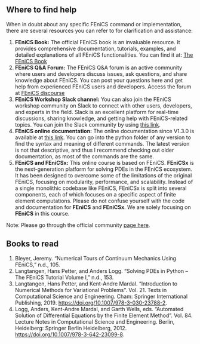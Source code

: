 ## Where to find help

When in doubt about any specific FEniCS command or implementation, there are several resources you can refer to for clarification and assistance:

1. **FEniCS Book:** The official FEniCS book is an invaluable resource. It provides comprehensive documentation, tutorials, examples, and detailed explanations of all FEniCS functionalities. You can find it at: [The FEniCS Book](https://fenicsproject.org/book/)
2. **FEniCS Q&A Forum:** The FEniCS Q&A forum is an active community where users and developers discuss issues, ask questions, and share knowledge about FEniCS. You can post your questions here and get help from experienced FEniCS users and developers. Access the forum at [FEniCS discourse](https://fenicsproject.discourse.group/)
3. **FEniCS Workshop Slack channel:** You can also join the FEniCS workshop community on Slack to connect with other users, developers, and experts in the field. Slack is an excellent platform for real-time discussions, sharing knowledge, and getting help with FEniCS-related topics. You can join the Slack community by using [this link](https://join.slack.com/t/fenicsworkshop/shared_invite/zt-1zqrdlvmr-LziJQ59NdEOBzn7YZf59hg). 
4. **FEniCS online documentation:** The online documentation since V1.3.0 is available at [this link](https://fenicsproject.org/olddocs/dolfin/). You can go into the python folder of any version to find the syntax and meaning of different commands. The latest version is not that descriptive, and thus I recommend checking out older documentation, as most of the commands are the same.
5. **FEniCS and FEniCSx:**  This online course is based on FEniCS. **FEniCSx** is the next-generation platform for solving PDEs in the FEniCS ecosystem. It has been designed to overcome some of the limitations of the original FEniCS, focusing on modularity, performance, and scalability. Instead of a single monolithic codebase like FEniCS, FEniCSx is split into several components, each of which focuses on a specific aspect of finite element computations. Please do not confuse yourself with the code and documentation for **FEniCS** and **FEniCSx**. We are solely focusing on **FEniCS** in this course. 

Note: Please go through the official community [page here](https://fenicsproject.org/community/).

## Books to read
1. Bleyer, Jeremy. “Numerical Tours of Continuum Mechanics Using FEniCS,” n.d., 105.
2. Langtangen, Hans Petter, and Anders Logg. “Solving PDEs in Python – The FEniCS Tutorial Volume I,” n.d., 153.
3. Langtangen, Hans Petter, and Kent-Andre Mardal. “Introduction to Numerical Methods for Variational Problems”. Vol. 21. Texts in Computational Science and Engineering. Cham: Springer International Publishing, 2019. https://doi.org/10.1007/978-3-030-23788-2.
4. Logg, Anders, Kent-Andre Mardal, and Garth Wells, eds. “Automated Solution of Differential Equations by the Finite Element Method”. Vol. 84. Lecture Notes in Computational Science and Engineering. Berlin, Heidelberg: Springer Berlin Heidelberg, 2012. https://doi.org/10.1007/978-3-642-23099-8.
